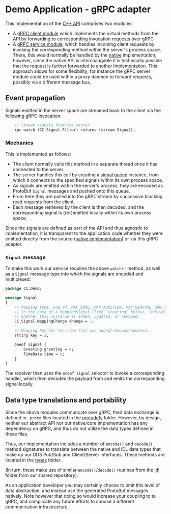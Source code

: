 Demo Application - gRPC adapter
===============================

This implementation of the [C++ API](../../api/README.md) comprises two modules:

* A [gRPC client module](client) which implements the virtual methods from the API by forwarding to corresponding invocation requests over gRPC
* A [gRPC service module](server), which handles incoming client requests by invoking the corresponding method within the server's process space. There, this would normally be handled by the [native](../native/README.md) implementation; however, since the native API is interchangable it is technically possble that the request is further forwarded to another implementation.  This approach allows for some flexibility; for instance the gRPC server module could be used within a proxy daemon to forward requests, possibly via a different message bus.

Event propagation
-----------------

Signals emitted in the server space are streamed back to the client via the following gRPC invocation:

```protobuf
    // Stream signals from the server
    rpc watch (CC.Signal.Filter) returns (stream Signal);
```

### Mechanics

This is implemented as follows:

 * The client normally calls this method in a separate thread once it has connected to the server.
 * The server handles this call by creating a [signal queue](server/demo-grpc-signalqueue.h++) instance, from which it connects to the specified signals within its own process space.
  * As signals are emitted within the server's process, they are encoded as ProtoBuf `Signal` messages and pushed onto this queue.
  * From here they are pulled into the gRPC stream by successive blocking read requests from the client.
  * Each message retrieved by the client is then decoded, and the corresponding signal is (re-)emitted locally within its own process space.

Since the signals are defined as part of the API and thus agnostic to implementation, it is transparent to the application code whether they were emitted directly from the source ([native implementation](../native/README.md)) or via this gRPC adapter.


### `Signal` message

To make this work our service requires the above `watch()` method, as well as a `Signal` message type into which the signals are encoded and multiplexed:

```protobuf
package CC.Demo;

message Signal
{
    // Mapping type, one of: MAP_NONE, MAP_ADDITION, MAP_REMOVAL, MAP_UPDATE.
    // In the case of a MappingSignal (like `Greeting` below), indicates
    // whether this instance is added, updated, or removed.
    CC.Signal.MappingChange change = 1;

    // Mapping key for the item that was added/removed/updated.
    string key = 2;

    oneof signal {
        Greeting greeting = 8;
        TimeData time = 9;
    }
}
```

The receiver then uses the `oneof signal` selector to invoke a corresponding handler, which then decodes the payload from and emits the corresponding signal locally.



Data type translations and portability
--------------------------------------

Since the above modules communcate over gRPC, their data exchange is defined in `.proto` files located in the [protodefs](../../../protodefs) folder.  However, by design, neither our abstract API nor our native/core implementation has any dependency on gRPC, and thus do not utilize the data types defined in these files.

Thus, our implementation includes a number of `encode()` and `decode()` method signatures to translate between the native and IDL data types that make up our DDS Pub/Sub and Client/Server interfaces.  These methods are located in the [types](types) folder.

(In turn, these make use of similar `encode()`/`decode()` routines from the [idl](../../../../../shared/cpp/messaging/google/protobuf) folder from our shared repository).

As an application developer you may certainly choose to omit this level of data abstraction, and instead use the generated ProtoBuf messages natively.  Note however that doing so would increase your coupling to to gRPC, and complicate any future efforts to choose a different communication infrastructure.
